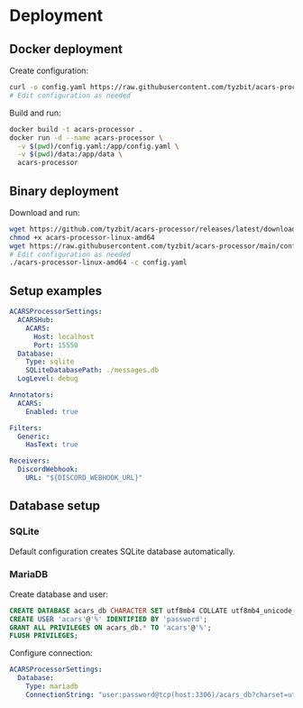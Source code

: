 # Deployment

## Docker deployment

Create configuration:
```bash
curl -o config.yaml https://raw.githubusercontent.com/tyzbit/acars-processor/main/config_example.yaml
# Edit configuration as needed
```

Build and run:
```bash
docker build -t acars-processor .
docker run -d --name acars-processor \
  -v $(pwd)/config.yaml:/app/config.yaml \
  -v $(pwd)/data:/app/data \
  acars-processor
```

## Binary deployment

Download and run:
```bash
wget https://github.com/tyzbit/acars-processor/releases/latest/download/acars-processor-linux-amd64
chmod +x acars-processor-linux-amd64
wget https://raw.githubusercontent.com/tyzbit/acars-processor/main/config_example.yaml -O config.yaml
# Edit configuration as needed
./acars-processor-linux-amd64 -c config.yaml
```

## Setup examples

```yaml
ACARSProcessorSettings:
  ACARSHub:
    ACARS:
      Host: localhost
      Port: 15550
  Database:
    Type: sqlite
    SQLiteDatabasePath: ./messages.db
  LogLevel: debug

Annotators:
  ACARS:
    Enabled: true

Filters:
  Generic:
    HasText: true

Receivers:
  DiscordWebhook:
    URL: "${DISCORD_WEBHOOK_URL}"
```

## Database setup

### SQLite
Default configuration creates SQLite database automatically.

### MariaDB
Create database and user:
```sql
CREATE DATABASE acars_db CHARACTER SET utf8mb4 COLLATE utf8mb4_unicode_ci;
CREATE USER 'acars'@'%' IDENTIFIED BY 'password';
GRANT ALL PRIVILEGES ON acars_db.* TO 'acars'@'%';
FLUSH PRIVILEGES;
```

Configure connection:
```yaml
ACARSProcessorSettings:
  Database:
    Type: mariadb
    ConnectionString: "user:password@tcp(host:3306)/acars_db?charset=utf8mb4&parseTime=True&loc=Local"
```
